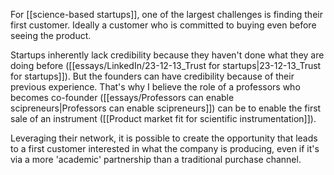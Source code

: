 For [[science-based startups]], one of the largest challenges is finding their first customer. Ideally a customer who is committed to buying even before seeing the product. 

Startups inherently lack credibility because they haven't done what they are doing before ([[essays/LinkedIn/23-12-13_Trust for startups|23-12-13_Trust for startups]]). But the founders can have credibility because of their previous experience. That's why I believe the role of a professors who becomes co-founder ([[essays/Professors can enable scipreneurs|Professors can enable scipreneurs]]) can be to enable the first sale of an instrument ([[Product market fit for scientific instrumentation]]). 

Leveraging their network, it is possible to create the opportunity that leads to a first customer interested in what the company is producing, even if it's via a more 'academic' partnership than a traditional purchase channel. 